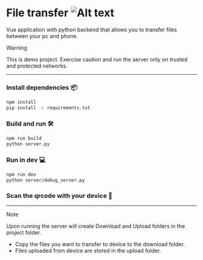# File transfer ![Alt text](public/favicon.ico)
Vue application with python backend that allows you to transfer files between your pc and phone.

> [!WARNING]
> This is demo project. Exercise caution and run the server only on trusted and protected networks.

---

### Install dependencies 📦
```sh
npm install
pip install -r requirements.txt
```

### Build and run 🛠️
```sh
npm run build
python server.py
```

### Run in dev 💻
```sh
npm run dev
python server/debug_server.py
```

### Scan the qrcode with your device 📲

---

> [!NOTE]
> Upon running the server will create Download and Upload folders in the project folder.<br>
> - Copy the files you want to transfer to device to the download folder.
> - Files uploaded from device are stored in the upload folder.

